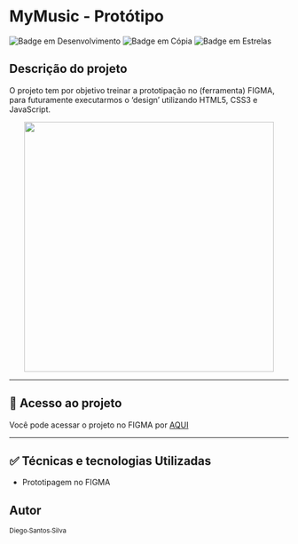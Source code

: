 <h1> MyMusic - Protótipo</h1>

  ![Badge em Desenvolvimento](https://img.shields.io/github/issues/Diego-k2/Design-app-de-musica)
  ![Badge em Cópia](https://img.shields.io/github/forks/Diego-k2/Design-app-de-musica)
  ![Badge em Estrelas](https://img.shields.io/github/stars/Diego-k2/Design-app-de-musica)

  
## Descrição do projeto

O projeto tem por objetivo treinar a prototipação no (ferramenta) FIGMA, para futuramente executarmos o 
‘design’ utilizando HTML5, CSS3 e JavaScript.

<div align="center">
<img src="https://user-images.githubusercontent.com/88804896/156410477-99405921-bffa-47bc-9172-5042b2706800.png" height=450 widht=300>
</div>

<hr>

## 📁 Acesso ao projeto

Você pode acessar o projeto no FIGMA por <a href="https://www.figma.com/proto/gUFqIxOEDLAKqnCCHwEyVc/Music-app?page-id=0%3A1&node-id=6%3A5&viewport=241%2C48%2C0.14&scaling=scale-down&starting-point-node-id=1%3A2">AQUI</a>

<hr> 

## ✅ Técnicas e tecnologias Utilizadas

<ul>
  <li> Prototipagem no FIGMA </li>
</ul>

## Autor

[<sub>Diego Santos Silva</sub>](https://github.com/Diego-k2) 

